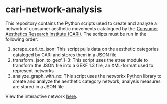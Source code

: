 # cari-network-analysis

This repository contains the Python scripts used to create and analyze a network of consumer aesthetic movements catalogued by the [Consumer Aesthetics Research Institute (CARI)](https://cari.institute/). The scripts must be run in the following order:

1. scrape_cari_to_json: This script pulls data on the aesthetic categories cataloged by CARI and stores them in a JSON file
2. transform_json_to_gexf_1-3: This script uses the etree module to transform the JSON file into a GEXF 1.3 file, an XML-format used to represent networks
3. analyze_graph_with_nx: This script uses the networkx Python library to create and analyze the aesthetic category network; analysis measures are stored in a JSON file

View the interactive network [here](https://emmavolk.github.io/cari-network-analysis/network/).
